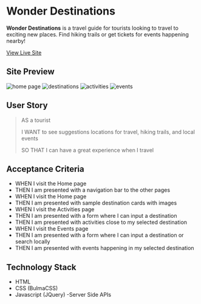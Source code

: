 # Wonder Destinations

**Wonder Destinations** is a travel guide for tourists looking to travel to exciting new places. Find hiking trails or get tickets for events happening nearby!

[View Live Site](https://nkirti28.github.io/wonder-destinations/)

## Site Preview

![home page](assets/images/home.png)
![destinations](assets/images/destinations.png)
![activities](assets/images/activities.png)
![events](assets/images/events.png)

## User Story

> AS a tourist
>
> I WANT to see suggestions locations for travel, hiking trails, and local events
>
> SO THAT I can have a great experience when I travel

## Acceptance Criteria

- WHEN I visit the Home page
- THEN I am presented with a navigation bar to the other pages
- WHEN I visit the Home page
- THEN I am presented with sample destination cards with images
- WHEN I visit the Activities page
- THEN I am presented with a form where I can input a destination
- THEN I am presented with activities close to my selected destination
- WHEN I visit the Events page
- THEN I am presented with a form where I can input a destination or search locally
- THEN I am presented with events happening in my selected destination

## Technology Stack

- HTML
- CSS (BulmaCSS)
- Javascript (JQuery)
-Server Side APIs
